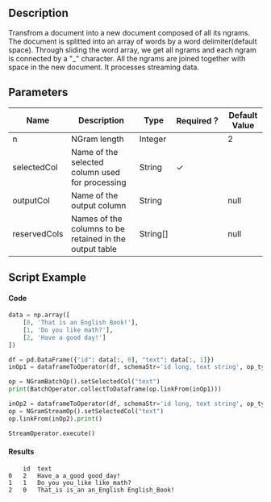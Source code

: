 ## Description
Transfrom a document into a new document composed of all its ngrams. The document is splitted into
 an array of words by a word delimiter(default space). Through sliding the word array, we get all ngrams
 and each ngram is connected by a "_" character. All the ngrams are joined together with space in the
 new document.
 It processes streaming data.

## Parameters
| Name | Description | Type | Required？ | Default Value |
| --- | --- | --- | --- | --- |
| n | NGram length | Integer |  | 2 |
| selectedCol | Name of the selected column used for processing | String | ✓ |  |
| outputCol | Name of the output column | String |  | null |
| reservedCols | Names of the columns to be retained in the output table | String[] |  | null |

## Script Example
#### Code
```python
data = np.array([
    [0, 'That is an English Book!'],
    [1, 'Do you like math?'],
    [2, 'Have a good day!']
])

df = pd.DataFrame({"id": data[:, 0], "text": data[:, 1]})
inOp1 = dataframeToOperator(df, schemaStr='id long, text string', op_type='batch')

op = NGramBatchOp().setSelectedCol("text")
print(BatchOperator.collectToDataframe(op.linkFrom(inOp1)))

inOp2 = dataframeToOperator(df, schemaStr='id long, text string', op_type='stream')
op = NGramStreamOp().setSelectedCol("text")
op.linkFrom(inOp2).print()

StreamOperator.execute()
```

#### Results
```
	id	text
0	2	Have_a a_good good_day!
1	1	Do_you you_like like_math?
2	0	That_is is_an an_English English_Book!

```
